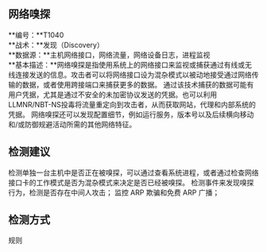 ## 网络嗅探  
**编号：**T1040  
**战术：**发现（Discovery）  
**数据源：**主机网络接口，网络流量，网络设备日志，进程监视  
**基本描述：**网络嗅探是指使用系统上的网络接口来监视或捕获通过有线或无线连接发送的信息。攻击者可以将网络接口设为混杂模式以被动地接受通过网络传输的数据，或者使用跨接端口来捕获更多的数据。
通过该技术捕获的数据可能有用户凭据，尤其是通过不安全的未加密协议发送的凭据。也可以利用LLMNR/NBT-NS投毒将流量重定向到攻击者，从而获取网站，代理和内部系统的凭据。
网络嗅探还可以发现配置细节，例如运行服务，版本号以及后续横向移动和/或防御规避活动所需的其他网络特征。  
## 检测建议  
检测单独一台主机中是否正在被嗅探，可以通过查看系统进程，或者通过检查网络接口卡的工作模式是否为混杂模式来决定是否已经被嗅探。
检测事件来发现嗅探行为，检测是否存在中间人攻击；
监控 ARP 欺骗和免费 ARP 广播；
  
## 检测方式  
规则